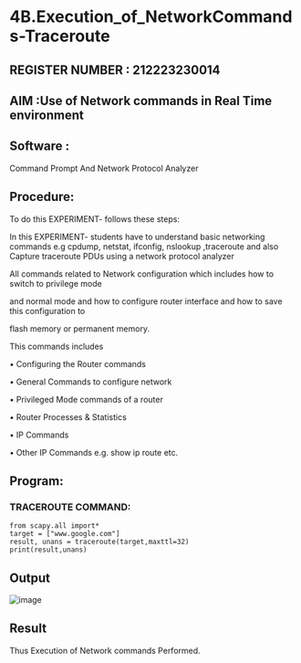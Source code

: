 # 4B.Execution_of_NetworkCommands-Traceroute
## REGISTER NUMBER : 212223230014
## AIM :Use of Network commands in Real Time environment
## Software :
Command Prompt And Network Protocol Analyzer

## Procedure:
To do this EXPERIMENT- follows these steps:

In this EXPERIMENT- students have to understand basic networking commands e.g cpdump, netstat, ifconfig, nslookup ,traceroute and also Capture traceroute PDUs using a network protocol analyzer

All commands related to Network configuration which includes how to switch to privilege mode

and normal mode and how to configure router interface and how to save this configuration to

flash memory or permanent memory.

This commands includes

• Configuring the Router commands

• General Commands to configure network

• Privileged Mode commands of a router

• Router Processes & Statistics

• IP Commands

• Other IP Commands e.g. show ip route etc.

## Program:
### TRACEROUTE COMMAND:
```
from scapy.all import*     
target = ["www.google.com"]     
result, unans = traceroute(target,maxttl=32) 
print(result,unans)
```
## Output
![image](https://github.com/user-attachments/assets/1aee0d6c-e02d-41f0-a0e2-96fb2b615e60)

## Result
Thus Execution of Network commands Performed.
